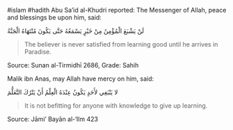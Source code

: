 #islam #hadith 
Abu Sa’id al-Khudri reported: The Messenger of Allah, peace and blessings be upon him, said:

لَنْ يَشْبَعَ الْمُؤْمِنُ مِنْ خَيْرٍ يَسْمَعُهُ حَتَّى يَكُونَ مُنْتَهَاهُ الْجَنَّةُ

> The believer is never satisfied from learning good until he arrives in Paradise.

Source: Sunan al-Tirmidhī 2686, Grade: Sahih

Malik ibn Anas, may Allah have mercy on him, said:

لا يَنْبَغِي لأَحَدٍ يَكُونُ عِنْدَهُ الْعِلْمُ أَنْ يَتْرُكَ التَّعَلُّمَ

> It is not befitting for anyone with knowledge to give up learning.

Source: Jāmi’ Bayān al-‘Ilm 423